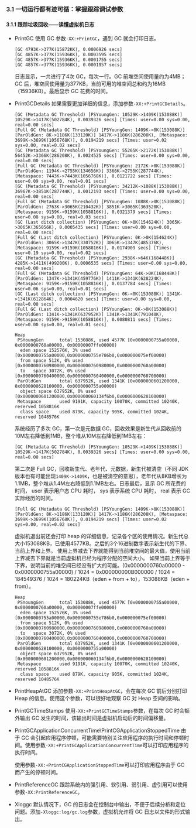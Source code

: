 ### 3.1 一切运行都有迹可循：掌握跟踪调试参数
#### 3.1.1 跟踪垃圾回收——读懂虚拟机日志
- PrintGC
  使用 GC 参数`-XX:+PrintGC`，遇到 GC 就会打印日志。
  ```
  [GC 4793K->377K(15872KK), 0.0006926 secs]
  [GC 4857K->377K(15936KK), 0.0003595 secs]
  [GC 4857K->377K(15936KK), 0.0001755 secs]
  [GC 4857K->377K(15936KK), 0.0001957 secs]
  ```
  日志显示，一共进行了4次 GC，每次一行。GC 前堆空间使用量约为4MB；GC 后，堆空间使用量为377KB，当前可用的堆空间总和约为16MB（15936KB）。最后显示 GC 花费的时间。

- PrintGCDetails
  如果需要更加详细的信息，添加参数`-XX:+PrintGCDetails`。
  ```
  [GC (Metadata GC Threshold) [PSYoungGen: 10529K->1409K(153088K)] 10529K->1417K(502784K), 0.0039326 secs] [Times: user=0.00 sys=0.00, real=0.00 secs]
  [Full GC (Metadata GC Threshold) [PSYoungGen: 1409K->0K(153088K)] [ParOldGen: 8K->1186K(133120K)] 1417K->1186K(286208K), [Metaspace: 3699K->3699K(1056768K)], 0.0194219 secs] [Times: user=0.02 sys=0.00, real=0.02 secs]
  [GC (Metadata GC Threshold) [PSYoungGen: 55265K->2172K(153088K)] 56452K->3366K(286208K), 0.0024525 secs] [Times: user=0.00 sys=0.00, real=0.00 secs]
  [Full GC (Metadata GC Threshold) [PSYoungGen: 2172K->0K(153088K)] [ParOldGen: 1194K->2755K(134656K)] 3366K->2755K(287744K), [Metaspace: 7443K->7443K(1056768K)], 0.0121722 secs] [Times: user=0.09 sys=0.00, real=0.01 secs]
  [GC (Metadata GC Threshold) [PSYoungGen: 34212K->1088K(153088K)] 36967K->3851K(287744K), 0.0012193 secs] [Times: user=0.00 sys=0.00, real=0.00 secs]
  [Full GC (Metadata GC Threshold) [PSYoungGen: 1088K->0K(153088K)] [ParOldGen: 2763K->3065K(210432K)] 3851K->3065K(363520K), [Metaspace: 9159K->9159K(1058816K)], 0.0321379 secs] [Times: user=0.08 sys=0.00, real=0.03 secs]
  [GC (Last ditch collection) [PSYoungGen: 0K->0K(154624K)] 3065K->3065K(365056K), 0.0005435 secs] [Times: user=0.00 sys=0.00, real=0.00 secs]
  [Full GC (Last ditch collection) [PSYoungGen: 0K->0K(154624K)] [ParOldGen: 3065K->1347K(330752K)] 3065K->1347K(485376K), [Metaspace: 9159K->9159K(1058816K)], 0.0174909 secs] [Times: user=0.19 sys=0.00, real=0.02 secs]
  [GC (Metadata GC Threshold) [PSYoungGen: 2938K->64K(168448K)] 4285K->1411K(499200K), 0.0006535 secs] [Times: user=0.00 sys=0.00, real=0.00 secs]
  [Full GC (Metadata GC Threshold) [PSYoungGen: 64K->0K(168448K)] [ParOldGen: 1347K->1341K(459776K)] 1411K->1341K(628224K), [Metaspace: 9159K->9159K(1058816K)], 0.0137784 secs] [Times: user=0.06 sys=0.00, real=0.01 secs]
  [GC (Last ditch collection) [PSYoungGen: 0K->0K(153088K)] 1341K->1341K(612864K), 0.0004620 secs] [Times: user=0.00 sys=0.00, real=0.00 secs]
  [Full GC (Last ditch collection) [PSYoungGen: 0K->0K(153088K)] [ParOldGen: 1341K->1341K(637952K)] 1341K->1341K(791040K), [Metaspace: 9159K->9159K(1058816K)], 0.0080811 secs] [Times: user=0.00 sys=0.00, real=0.01 secs]

  Heap
   PSYoungGen      total 153088K, used 4577K [0x0000000755a00000, 0x0000000760a00000, 0x00000007ffe00000)
    eden space 152576K, 3% used [0x0000000755a00000,0x0000000755e786b0,0x000000075ef00000)
    from space 512K, 0% used [0x0000000760980000,0x0000000760980000,0x0000000760a00000)
    to   space 3072K, 0% used [0x0000000760400000,0x0000000760400000,0x0000000760700000)
   ParOldGen       total 637952K, used 1341K [0x0000000601200000, 0x0000000628100000, 0x0000000755a00000)
    object space 637952K, 0% used [0x0000000601200000,0x000000060134f6b0,0x0000000628100000)
   Metaspace       used 9191K, capacity 10070K, committed 10240K, reserved 1058816K
    class space    used 879K, capacity 905K, committed 1024K, reserved 1048576K
  ```

  系统经历了多次 GC，第一次是元数据 GC，回收效果是新生代从回收前的10M左右降低到1MB，整个堆从10M左右降低到1MB左右：
  ```
  [GC (Metadata GC Threshold) [PSYoungGen: 10529K->1409K(153088K)] 10529K->1417K(502784K), 0.0039326 secs] [Times: user=0.00 sys=0.00, real=0.00 secs]
  ```

  第二次是 Full GC，回收新生代、老年代、元数据，新生代被清空（不同 JDK 版本也有可能出现`1409K->1409K`，也是被清空的意思），老年代从8KB增长为1.1MB，整个堆从1.4M左右降低到1.1MB左右。日志最后，显示 GC 所花费的时间， user 表示用户态 CPU 耗时， sys 表示系统 CPU 耗时， real 表示 GC 实际经历的时间。
  ```
  [Full GC (Metadata GC Threshold) [PSYoungGen: 1409K->0K(153088K)] [ParOldGen: 8K->1186K(133120K)] 1417K->1186K(286208K), [Metaspace: 3699K->3699K(1056768K)], 0.0194219 secs] [Times: user=0.02 sys=0.00, real=0.02 secs]
  ```

  虚拟机退出前还会打印 heap 的详细信息，记录各个区的使用情况。新生代总大小153088KB，已使用4577KB。之后的3个16进制数字表示新生代的下界、当前上界和上界。
  使用上界减去下界就能得到当前堆空间的最大值，使用当前上界减去下界就是当前虚拟机已经为程序分配的空间大小。
  如果当前上界等于下界，说明当前的堆空间已经没有扩大的可能。(0x0000000760a00000 - 0x0000000755a00000) / 1024 = 0x000000000B000000 / 1024 = 184549376 / 1024 = 180224KB（eden + from + to），153088KB（eden + from）。
  ```
  Heap
   PSYoungGen      total 153088K, used 4577K [0x0000000755a00000, 0x0000000760a00000, 0x00000007ffe00000)
    eden space 152576K, 3% used [0x0000000755a00000,0x0000000755e786b0,0x000000075ef00000)
    from space 512K, 0% used [0x0000000760980000,0x0000000760980000,0x0000000760a00000)
    to   space 3072K, 0% used [0x0000000760400000,0x0000000760400000,0x0000000760700000)
   ParOldGen       total 637952K, used 1341K [0x0000000601200000, 0x0000000628100000, 0x0000000755a00000)
    object space 637952K, 0% used [0x0000000601200000,0x000000060134f6b0,0x0000000628100000)
   Metaspace       used 9191K, capacity 10070K, committed 10240K, reserved 1058816K
    class space    used 879K, capacity 905K, committed 1024K, reserved 1048576K
  ```

- PrintHeapAtGC
  添加参数`-XX:+PrintHeapAtGC`，会在每次 GC 前后分别打印 Heap 的信息。使用这个参数，可以很好地观察 GC 对 Heap 空间的影响。

- PrintGCTimeStamps
  使用`-XX:+PrintGCTimeStamps`参数，在每次 GC 时会额外输出 GC 发生的时间，该输出时间是虚拟机启动后的时间偏移量。

- PrintGCApplicationConcurrentTime\PrintCGApplicationStoppedTime
  由于 GC 会引起应用程序停顿，可能需要特别关注应用程序的执行时间和停顿时间。使用参数`-XX:+PrintGCApplicationConcurrentTime`可以打印应用程序的执行时间。

  使用参数`-XX:+PrintCGApplicationStoppedTime`可以打印应用程序由于 GC 而产生的停顿时间。

- PrintReferenceGC
  跟踪系统内的强引用、软引用、弱引用、虚引用可以使用参数`-XX:PrintReferenceGC`。

- Xloggc
  默认情况下，GC 的日志会在控制台中输出，不便于后续分析和定位问题。添加`-Xloggc:log/gc.log`参数，虚拟机允许将 GC 日志以文件的形式输出。